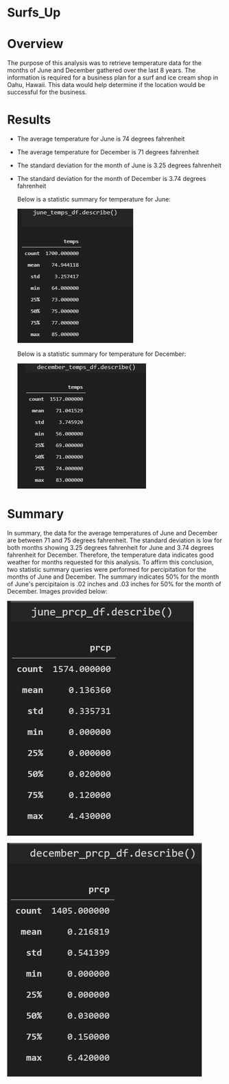 # Surfs_Up

#

# Overview 
The purpose of this analysis was to retrieve temperature data for the months of June and December gathered over the last 8 years. The information is required for a business plan for a surf and ice cream shop in Oahu, Hawaii. This data would help determine if the location would be successful for the business.

# Results


- The average temperature for June is 74 degrees fahrenheit 
- The average temperature for December is 71 degrees fahrenheit  
- The standard deviation for the month of June is 3.25 degrees fahrenheit
- The standard deviation for the month of December is 3.74 degrees fahrenheit

   Below is a statistic summary for temperature for June:

   
   ![Surf_up](Resources/june_temp_stat.PNG)


     
   Below is a statistic summary for temperature for December:


   ![Surf_up](Resources/december_temp_stat.PNG)



   

# Summary
In summary, the data for the average temperatures of June and December are between 71 and 75 degrees fahrenheit. The standard deviation is low for both months showing 3.25 degrees fahrenheit for June and 3.74 degrees fahrenheit for December. Therefore, the temperature data indicates good weather for months requested for this analysis. To affirm this conclusion, two statistic summary queries were performed for percipitation for the months of June and December. The summary indicates 50% for the month of June's percipitaion is .02 inches and .03 inches for 50% for the month of December.  Images provided below:

  
   

   ![Surf_up](Resources/june_prcp_stat.PNG)



   ![Surf_up](Resources/december_prcp_stat.PNG)